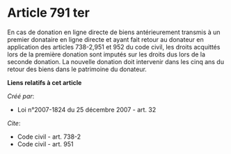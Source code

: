 # Article 791 ter

En cas de donation en ligne directe de biens antérieurement transmis à un premier donataire en ligne directe et ayant fait
retour au donateur en application des articles 738-2,951 et 952 du code civil, les droits acquittés lors de la première
donation sont imputés sur les droits dus lors de la seconde donation. La nouvelle donation doit intervenir dans les cinq ans
du retour des biens dans le patrimoine du donateur.

**Liens relatifs à cet article**

_Créé par_:

  - Loi n°2007-1824 du 25 décembre 2007 - art. 32

_Cite_:

  - Code civil - art. 738-2
  - Code civil - art. 951
